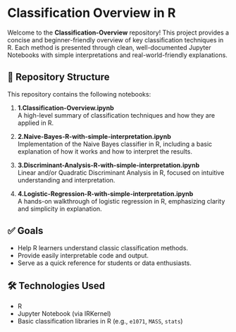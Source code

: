 # Classification Overview in R

Welcome to the **Classification-Overview** repository! This project provides a concise and beginner-friendly overview of key classification techniques in R. Each method is presented through clean, well-documented Jupyter Notebooks with simple interpretations and real-world-friendly explanations.

## 📁 Repository Structure

This repository contains the following notebooks:

1. **1.Classification-Overview.ipynb**  
   A high-level summary of classification techniques and how they are applied in R.

2. **2.Naive-Bayes-R-with-simple-interpretation.ipynb**  
   Implementation of the Naive Bayes classifier in R, including a basic explanation of how it works and how to interpret the results.

3. **3.Discriminant-Analysis-R-with-simple-interpretation.ipynb**  
   Linear and/or Quadratic Discriminant Analysis in R, focused on intuitive understanding and interpretation.

4. **4.Logistic-Regression-R-with-simple-interpretation.ipynb**  
   A hands-on walkthrough of logistic regression in R, emphasizing clarity and simplicity in explanation.

## ✅ Goals

- Help R learners understand classic classification methods.
- Provide easily interpretable code and output.
- Serve as a quick reference for students or data enthusiasts.

## 🛠️ Technologies Used

- R
- Jupyter Notebook (via IRKernel)
- Basic classification libraries in R (e.g., `e1071`, `MASS`, `stats`)
